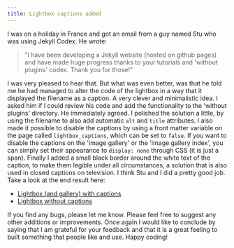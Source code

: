 ```yaml
---
title: Lightbox captions added
---
```


I was on a holiday in France and got an email from a guy named Stu who was using Jekyll Codex. He wrote: 

> "I have been developing a Jekyll website (hosted on github pages) and have made huge progress thanks to your tutorials and 'without plugins' codex. Thank you for those!" 

I was very pleased to hear that. But what was even better, was that he told me he had managed to alter the code of the lightbox in a way that it displayed the filename as a caption. A very clever and minimalistic idea. I asked him if I could review his code and add the functionality to the 'without plugins' directory. He immediately agreed. I polished the solution a little, by using the filename to also add automatic `alt` and `title` attributes. I also made it possible to disable the captions by using a front matter variable on the page called `lightbox_captions`, which can be set to `false`. If you want to disable the captions on the 'image gallery' or the 'image gallery index', you can simply set their appearance to `display: none` through CSS (it is just a span). Finally I added a small black border around the white text of the caption, to make them legible under all circumstances, a solution that is also used in closed captions on television. I think Stu and I did a pretty good job. Take a look at the end result here:

- [Lightbox (and gallery) with captions](/without-plugin/image-gallery)
- [Lightbox without captions](/without-plugin/lightbox)

If you find any bugs, please let me know. Please feel free to suggest any other additions or improvements. Once again I would like to conclude by saying that I am grateful for your feedback and that it is a great feeling to built something that people like and use. Happy coding!